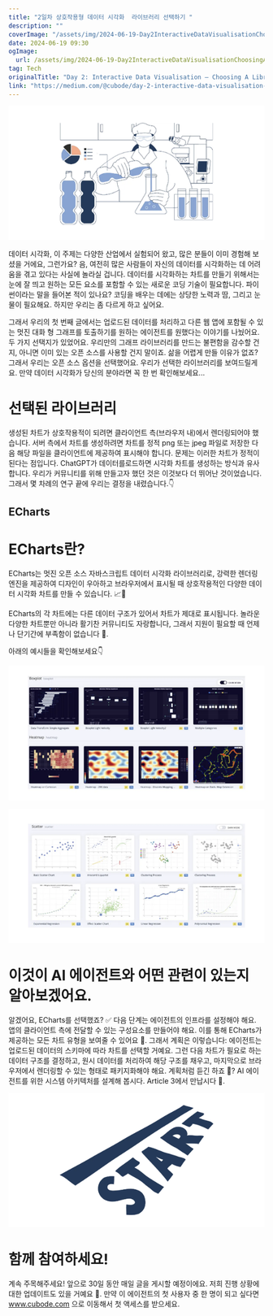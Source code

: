 ```yaml
---
title: "2일차 상호작용형 데이터 시각화  라이브러리 선택하기 "
description: ""
coverImage: "/assets/img/2024-06-19-Day2InteractiveDataVisualisationChoosingALibrary_0.png"
date: 2024-06-19 09:30
ogImage: 
  url: /assets/img/2024-06-19-Day2InteractiveDataVisualisationChoosingALibrary_0.png
tag: Tech
originalTitle: "Day 2: Interactive Data Visualisation — Choosing A Library 📊"
link: "https://medium.com/@cubode/day-2-interactive-data-visualisation-choosing-a-library-a31f8df094e7"
---
```



![Data visualisation](/assets/img/2024-06-19-Day2InteractiveDataVisualisationChoosingALibrary_0.png)

데이터 시각화, 이 주제는 다양한 산업에서 실험되어 왔고, 많은 분들이 이미 경험해 보셨을 거에요, 그런가요? 음, 여전히 많은 사람들이 자신의 데이터를 시각화하는 데 어려움을 겪고 있다는 사실에 놀라실 겁니다. 데이터를 시각화하는 차트를 만들기 위해서는 눈에 잘 띄고 원하는 모든 요소를 포함할 수 있는 새로운 코딩 기술이 필요합니다. 파이썬이라는 말을 들어본 적이 있나요? 코딩을 배우는 데에는 상당한 노력과 땀, 그리고 눈물이 필요해요. 하지만 우리는 좀 다르게 하고 싶어요.

그래서 우리의 첫 번째 글에서는 업로드된 데이터를 처리하고 다른 웹 앱에 포함될 수 있는 멋진 대화 형 그래프를 토출하기를 원하는 에이전트를 원했다는 이야기를 나눴어요. 두 가지 선택지가 있었어요. 우리만의 그래프 라이브러리를 만드는 불편함을 감수할 건지, 아니면 이미 있는 오픈 소스를 사용할 건지 말이죠. 삶을 어렵게 만들 이유가 없죠? 그래서 우리는 오픈 소스 옵션을 선택했어요. 우리가 선택한 라이브러리를 보여드릴게요. 만약 데이터 시각화가 당신의 분야라면 꼭 한 번 확인해보세요...

# 선택된 라이브러리

<div class="content-ad"></div>

생성된 차트가 상호작용적이 되려면 클라이언트 측(브라우저 내)에서 렌더링되어야 했습니다. 서버 측에서 차트를 생성하려면 차트를 정적 png 또는 jpeg 파일로 저장한 다음 해당 파일을 클라이언트에 제공하여 표시해야 합니다. 문제는 이러한 차트가 정적이 된다는 점입니다. ChatGPT가 데이터를로드하면 시각화 차트를 생성하는 방식과 유사합니다. 우리가 커뮤니티를 위해 만들고자 했던 것은 이것보다 더 뛰어난 것이었습니다. 그래서 몇 차례의 연구 끝에 우리는 결정을 내렸습니다.👇

## ECharts

# ECharts란?

ECharts는 멋진 오픈 소스 자바스크립트 데이터 시각화 라이브러리로, 강력한 렌더링 엔진을 제공하여 디자인이 우아하고 브라우저에서 표시될 때 상호작용적인 다양한 데이터 시각화 차트를 만들 수 있습니다. 📈🙌

<div class="content-ad"></div>

ECharts의 각 차트에는 다른 데이터 구조가 있어서 차트가 제대로 표시됩니다. 놀라운 다양한 차트뿐만 아니라 활기찬 커뮤니티도 자랑합니다, 그래서 지원이 필요할 때 언제나 단기간에 부족함이 없습니다 💪.

아래의 예시들을 확인해보세요👇

![Example 1](/assets/img/2024-06-19-Day2InteractiveDataVisualisationChoosingALibrary_1.png)

![Example 2](/assets/img/2024-06-19-Day2InteractiveDataVisualisationChoosingALibrary_2.png)

<div class="content-ad"></div>

# 이것이 AI 에이전트와 어떤 관련이 있는지 알아보겠어요.

알겠어요, ECharts를 선택했죠? ✅ 다음 단계는 에이전트의 인프라를 설정해야 해요. 앱의 클라이언트 측에 전달할 수 있는 구성요소를 만들어야 해요. 이를 통해 ECharts가 제공하는 모든 차트 유형을 보여줄 수 있어요 🤝. 그래서 계획은 이렇습니다: 에이전트는 업로드된 데이터의 스키마에 따라 차트를 선택할 거예요. 그런 다음 차트가 필요로 하는 데이터 구조를 결정하고, 원시 데이터를 처리하여 해당 구조를 채우고, 마지막으로 브라우저에서 렌더링할 수 있는 형태로 패키지화해야 해요. 계획처럼 듣긴 하죠 🎯? AI 에이전트를 위한 시스템 아키텍처를 설계해 봅시다. Article 3에서 만납시다 🤝.

![image](/assets/img/2024-06-19-Day2InteractiveDataVisualisationChoosingALibrary_3.png)

# 함께 참여하세요!

<div class="content-ad"></div>

계속 주목해주세요! 앞으로 30일 동안 매일 글을 게시할 예정이에요. 저희 진행 상황에 대한 업데이트도 있을 거예요 🚀. 만약 이 에이전트의 첫 사용자 중 한 명이 되고 싶다면 www.cubode.com 으로 이동해서 첫 액세스를 받으세요.